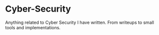 # Cyber-Security
Anything related to Cyber Security I have written. 
From writeups to small tools and implementations.
